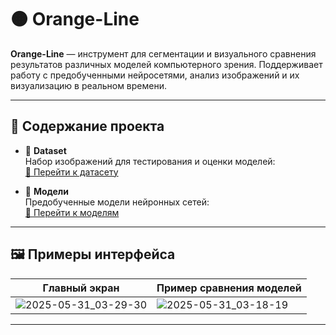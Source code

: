 # 🟠 Orange-Line

**Orange-Line** — инструмент для сегментации и визуального сравнения результатов различных моделей компьютерного зрения. Поддерживает работу с предобученными нейросетями, анализ изображений и их визуализацию в реальном времени.

---

## 📂 Содержание проекта

- 📁 **Dataset**  
  Набор изображений для тестирования и оценки моделей:  
  [🔗 Перейти к датасету](https://drive.google.com/drive/u/0/folders/1QZW5-a8kytq41QkildWW-1lRwVMezhM1)

- 🤖 **Модели**  
  Предобученные модели нейронных сетей:  
  [🔗 Перейти к моделям](https://drive.google.com/drive/u/0/folders/1pE1-rscPYvZkpDXl_RCfbFhYLSvZLvJE)

---

## 🖼️ Примеры интерфейса

| Главный экран | Пример сравнения моделей |
|--------------|--------------------------|
| ![2025-05-31_03-29-30](https://github.com/user-attachments/assets/21038bb6-9b9f-4995-abb6-d8bbf88a496c) | ![2025-05-31_03-18-19](https://github.com/user-attachments/assets/32d68b07-9d6c-427f-b804-e75c20be02f3) |

---
